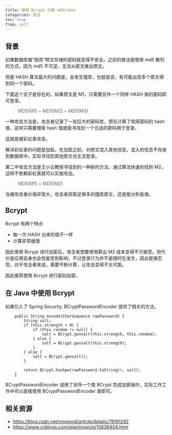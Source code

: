 ```yaml
---
title: 使用 Bcrypt 代替 md5/sha1
categories: 安全
toc: true
from: self
---
```


## 背景

如果数据库被“拖库”明文存储的密码就变得不安全。之前的做法是使用 md5 散列的方式，因为 md5 不可逆，无法从密文推出原文。

但是 HASH 算法最大的问题是，会发生撞库，也就是说，有可能出现多个原文得到同一个密码。

下面这个式子是存在的，如果原文是 M1，只需要另外一个同样 HASH 值的密码即可登录。

> MD5(M1) = MD5(M2) = MD5(M3)

一种攻击方法是，攻击者记录了一张巨大的密码库，预先计算了常用密码的 hash 值，这样只需要搜索 hash 值就能寻找到一个合适的密码用于登录。

这就是被彩虹表攻击。

解决彩虹表的问题是加盐，在加密之前，对原文混入其他信息，混入的信息不存放到数据库中。实际寻找到其他原文也无法登录。

第二中攻击方法是王小云教授寻找到的一种新的方法，通过算法快速的找到 M2，这样不依赖彩虹表就可以实施攻击。

> MD5(M1) = MD5(M2)

当被攻击者价值非常大，攻击者获取足够多的撞库原文，还是能分析盐值。

## Bcrypt

Bcrypt 有两个特点

- 每一次 HASH 出来的值不一样
- 计算非常缓慢

因此使用 Bcrypt 进行加密后，攻击者想要使用算出 M2 成本变得不可接受。但代价是应用自身也会性能受到影响，不过登录行为并不是随时在发生，因此能够忍受。对于攻击者来说，需要不断计算，让攻击变得不太可能。

因此推荐使用 Bcrypt 进行密码加密。

## 在 Java 中使用 Bcrypt

如果引入了 Spring Security, BCryptPasswordEncoder 提供了相关的方法。

```
    public String encode(CharSequence rawPassword) {
        String salt;
        if (this.strength > 0) {
            if (this.random != null) {
                salt = BCrypt.gensalt(this.strength, this.random);
            } else {
                salt = BCrypt.gensalt(this.strength);
            }
        } else {
            salt = BCrypt.gensalt();
        }

        return BCrypt.hashpw(rawPassword.toString(), salt);
    }
```

BCryptPasswordEncoder 调用了另外一个类 BCrypt 完成加密操作，实际工作工作中可以直接使用 BCryptPasswordEncoder 类即可。

## 相关资源

- https://blog.csdn.net/nnsword/article/details/78191292
- https://www.cnblogs.com/qianjinyan/p/10636404.html







